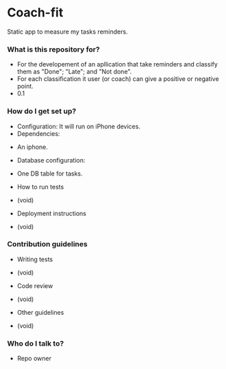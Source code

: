 # Coach-fit #
Static app to measure my tasks reminders.

### What is this repository for? ###

* For the developement of an apllication that take reminders and classify them as "Done"; "Late"; and "Not done".
* For each classification it user (or coach) can give a positive or negative point.
* 0.1

### How do I get set up? ###

* Configuration: It will run on iPhone devices.
* Dependencies:
- An iphone.
* Database configuration:
- One DB table for tasks.
* How to run tests
- (void)
* Deployment instructions
- (void)

### Contribution guidelines ###

* Writing tests
- (void)
* Code review
- (void)
* Other guidelines
- (void)

### Who do I talk to? ###

* Repo owner

